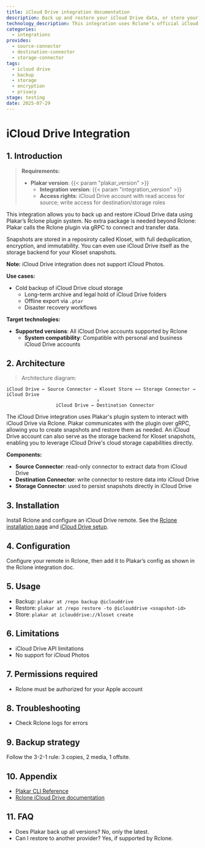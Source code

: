 ```yaml
---
title: iCloud Drive integration documentation
description: Back up and restore your iCloud Drive data, or store your Plakar backups on iCloud Drive, using the Rclone integration.
technology_description: This integration uses Rclone’s official iCloud Drive remote to connect Plakar to your iCloud Drive account securely and efficiently.
categories:
  - integrations
provides:
  - source-connector
  - destination-connector
  - storage-connector
tags:
  - icloud drive
  - backup
  - storage
  - encryption
  - privacy
stage: testing
date: 2025-07-29
---
```


# iCloud Drive Integration

## 1. Introduction

> **Requirements:**
> - **Plakar version**: {{< param "plakar_version" >}}
>   - **Integration version**: {{< param "integration_version" >}}
>   - **Access rights**: iCloud Drive account with read access for source; write access for destination/storage roles

This integration allows you to back up and restore iCloud Drive data using Plakar’s Rclone plugin system. No extra package is needed beyond Rclone: Plakar calls the Rclone plugin via gRPC to connect and transfer data.

Snapshots are stored in a reposiroty called Kloset, with full deduplication, encryption, and immutability. You can even use iCloud Drive itself as the storage backend for your Kloset snapshots.

**Note:** iCloud Drive integration does not support iCloud Photos.

**Use cases:**
- Cold backup of iCloud Drive cloud storage
  - Long-term archive and legal hold of iCloud Drive folders
  - Offline export via `.ptar`
  - Disaster recovery workflows

**Target technologies:**
- **Supported versions**: All iCloud Drive accounts supported by Rclone
  - **System compatibility**: Compatible with personal and business iCloud Drive accounts

## 2. Architecture

> Architecture diagram:
```plaintext
iCloud Drive ← Source Connector → Kloset Store ←→ Storage Connector → iCloud Drive
                                 ↓
                  iCloud Drive ← Destination Connector
```

The iCloud Drive integration uses Plakar's plugin system to interact with iCloud Drive via Rclone. Plakar communicates with the plugin over gRPC, allowing you to create snapshots and restore them as needed.
An iCloud Drive account can also serve as the storage backend for Kloset snapshots, enabling you to leverage iCloud Drive's cloud storage capabilities directly.

**Components:**
- **Source Connector**: read-only connector to extract data from iCloud Drive
- **Destination Connector**: write connector to restore data into iCloud Drive
- **Storage Connector**: used to persist snapshots directly in iCloud Drive

## 3. Installation

Install Rclone and configure an iCloud Drive remote. See the [Rclone installation page](https://rclone.org/install/) and [iCloud Drive setup](https://rclone.org/icloud/).

## 4. Configuration

Configure your remote in Rclone, then add it to Plakar’s config as shown in the Rclone integration doc.

## 5. Usage

- Backup: `plakar at /repo backup @iclouddrive`
- Restore: `plakar at /repo restore -to @iclouddrive <snapshot-id>`
- Store: `plakar at iclouddrive://kloset create`

## 6. Limitations

- iCloud Drive API limitations
- No support for iCloud Photos

## 7. Permissions required

- Rclone must be authorized for your Apple account

## 8. Troubleshooting

- Check Rclone logs for errors

## 9. Backup strategy

Follow the 3-2-1 rule: 3 copies, 2 media, 1 offsite.

## 10. Appendix

- [Plakar CLI Reference](/docs/main)
- [Rclone iCloud Drive documentation](https://rclone.org/icloud/)

## 11. FAQ

- Does Plakar back up all versions? No, only the latest.
- Can I restore to another provider? Yes, if supported by Rclone.

